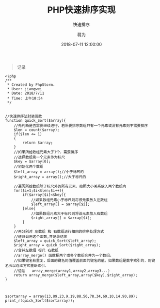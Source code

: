 ﻿---
layout:     post
title:      "PHP快速排序实现"
subtitle:   "快速排序"
date:       2018-07-11 12:00:00
author:     "蒋为"
header-img: "img/17.jpg"
catalog: true
tags:
    - 算法
---
>记录

```
<?php
/**
 * Created by PhpStorm.
 * User: jiangwei
 * Date: 2018/7/11
 * Time: 上午10:54
 */


//快速排序法封装函数
function quick_Sort($array){
	//先判断是否需要继续进行，若所要排序数组只有一个元素或没有元素则不需要排序
	$len = count($array);
	if($len <= 1)
	{
		return $array;
	}
	//如果所给数组元素大于1个，需要排序
	//选择数组第一个元素作为标尺
	$key = $array[0];
	//初始化两个数组
	$left_array = array();//小于标尺的
	$right_array = array();//大于标尺的

	//遍历所给数组除了标尺外的所有元素，按照大小关系放入两个数组内
	for($i=1;$i<$len;$i++){
		if($array[$i]<$key){
			//如果数组元素小于标尺则将该元素放入左数组
			$left_array[] = $array[$i];
		}else{
			//如果数组元素大于标尺则将该元素放入右数组
			$right_array[] = $array[$i];
		}
	}
	//再分别对 左数组 和 右数组进行相同的排序处理方式
	//递归调用这个函数,并记录结果
	$left_array = quick_Sort($left_array);
	$right_array = quick_Sort($right_array);
	//合并左数组 标尺 右数组
	//array_merge() 函数把两个或多个数组合并为一个数组。
	//如果键名有重复，后面的键名的值覆盖前面的键名的值。如果数组是数字索引的，则键名会以连续方式重新索引。
	//语法   array_merge(array1,array2,array3...)
	return array_merge($left_array,array($key),$right_array);
}



$sortarray = array(13,89,23,9,19,88,56,78,34,69,10,14,90,89);
print_r(quick_Sort($sortarray));
```